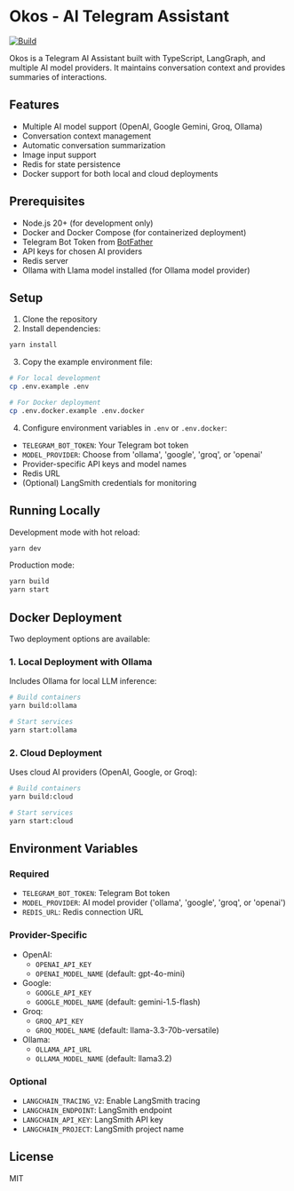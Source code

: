 # Okos - AI Telegram Assistant

[![Build](https://github.com/johnnybui/okos/actions/workflows/build.yml/badge.svg)](https://github.com/johnnybui/okos/actions/workflows/build.yml)

Okos is a Telegram AI Assistant built with TypeScript, LangGraph, and multiple AI model providers. It maintains conversation context and provides summaries of interactions.

## Features

- Multiple AI model support (OpenAI, Google Gemini, Groq, Ollama)
- Conversation context management
- Automatic conversation summarization
- Image input support
- Redis for state persistence
- Docker support for both local and cloud deployments

## Prerequisites

- Node.js 20+ (for development only)
- Docker and Docker Compose (for containerized deployment)
- Telegram Bot Token from [BotFather](https://t.me/botfather)
- API keys for chosen AI providers
- Redis server
- Ollama with Llama model installed (for Ollama model provider)

## Setup

1. Clone the repository
2. Install dependencies:

```bash
yarn install
```

3. Copy the example environment file:

```bash
# For local development
cp .env.example .env

# For Docker deployment
cp .env.docker.example .env.docker
```

4. Configure environment variables in `.env` or `.env.docker`:

- `TELEGRAM_BOT_TOKEN`: Your Telegram bot token
- `MODEL_PROVIDER`: Choose from 'ollama', 'google', 'groq', or 'openai'
- Provider-specific API keys and model names
- Redis URL
- (Optional) LangSmith credentials for monitoring

## Running Locally

Development mode with hot reload:

```bash
yarn dev
```

Production mode:

```bash
yarn build
yarn start
```

## Docker Deployment

Two deployment options are available:

### 1. Local Deployment with Ollama

Includes Ollama for local LLM inference:

```bash
# Build containers
yarn build:ollama

# Start services
yarn start:ollama
```

### 2. Cloud Deployment

Uses cloud AI providers (OpenAI, Google, or Groq):

```bash
# Build containers
yarn build:cloud

# Start services
yarn start:cloud
```

## Environment Variables

### Required

- `TELEGRAM_BOT_TOKEN`: Telegram Bot token
- `MODEL_PROVIDER`: AI model provider ('ollama', 'google', 'groq', or 'openai')
- `REDIS_URL`: Redis connection URL

### Provider-Specific

- OpenAI:
  - `OPENAI_API_KEY`
  - `OPENAI_MODEL_NAME` (default: gpt-4o-mini)
- Google:
  - `GOOGLE_API_KEY`
  - `GOOGLE_MODEL_NAME` (default: gemini-1.5-flash)
- Groq:
  - `GROQ_API_KEY`
  - `GROQ_MODEL_NAME` (default: llama-3.3-70b-versatile)
- Ollama:
  - `OLLAMA_API_URL`
  - `OLLAMA_MODEL_NAME` (default: llama3.2)

### Optional

- `LANGCHAIN_TRACING_V2`: Enable LangSmith tracing
- `LANGCHAIN_ENDPOINT`: LangSmith endpoint
- `LANGCHAIN_API_KEY`: LangSmith API key
- `LANGCHAIN_PROJECT`: LangSmith project name

## License

MIT
